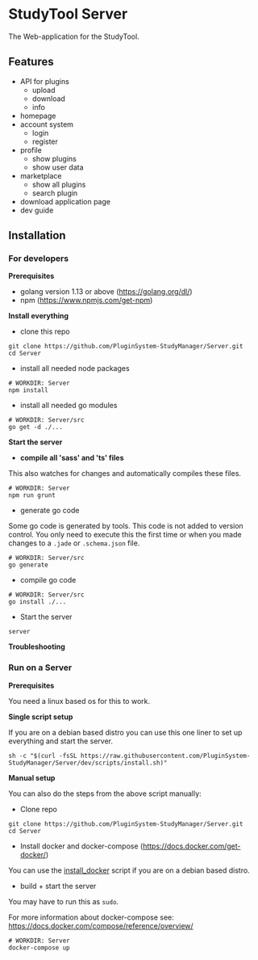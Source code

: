 # StudyTool Server

The Web-application for the StudyTool. 

## Features

- API for plugins
    - upload
    - download
    - info
- homepage
- account system
    - login
    - register
- profile
    - show plugins
    - show user data
- marketplace
    - show all plugins
    - search plugin
- download application page
- dev guide

## Installation

### For developers

**Prerequisites**

- golang version 1.13 or above (https://golang.org/dl/)
- npm (https://www.npmjs.com/get-npm)

**Install everything**

- clone this repo 
```shell script
git clone https://github.com/PluginSystem-StudyManager/Server.git
cd Server
```
- install all needed node packages
```shell script
# WORKDIR: Server
npm install
```
- install all needed go modules
```shell script
# WORKDIR: Server/src
go get -d ./...
```

**Start the server**

- **compile all 'sass' and 'ts' files**

This also watches for changes and automatically compiles these files.
```shell script
# WORKDIR: Server
npm run grunt
```

- generate go code
 
Some go code is generated by tools. This code is not added to version control. 
You only need to execute this the first time or when you made changes to a `.jade` or `.schema.json` file.
```shell script
# WORKDIR: Server/src
go generate
```

- compile go code

```shell script
# WORKDIR: Server/src
go install ./...
```

- Start the server

```shell script
server
```

**Troubleshooting**

### Run on a Server

**Prerequisites**

You need a linux based os for this to work.

**Single script setup**

If you are on a debian based distro you can use this one liner to set up everything and start the server.

[//]: # (TODO: change to master branch)

```shell script
sh -c "$(curl -fsSL https://raw.githubusercontent.com/PluginSystem-StudyManager/Server/dev/scripts/install.sh)"
``` 

**Manual setup**

You can also do the steps from the above script manually:

- Clone repo

```shell script
git clone https://github.com/PluginSystem-StudyManager/Server.git
cd Server
```

- Install docker and docker-compose (https://docs.docker.com/get-docker/)

You can use the [install_docker](scripts/install_docker) script if you are on a debian based distro.

- build + start the server

You may have to run this as `sudo`. 

For more information about docker-compose see: https://docs.docker.com/compose/reference/overview/

```shell script
# WORKDIR: Server
docker-compose up
```
